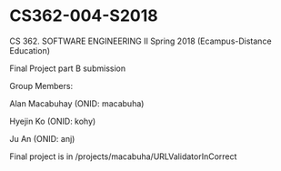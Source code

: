 # CS362-004-S2018
CS 362. SOFTWARE ENGINEERING II Spring 2018 (Ecampus-Distance Education)

Final Project part B submission

Group Members:

Alan Macabuhay (ONID: macabuha)

Hyejin Ko (ONID: kohy)

Ju An (ONID: anj)

Final project is in /projects/macabuha/URLValidatorInCorrect
